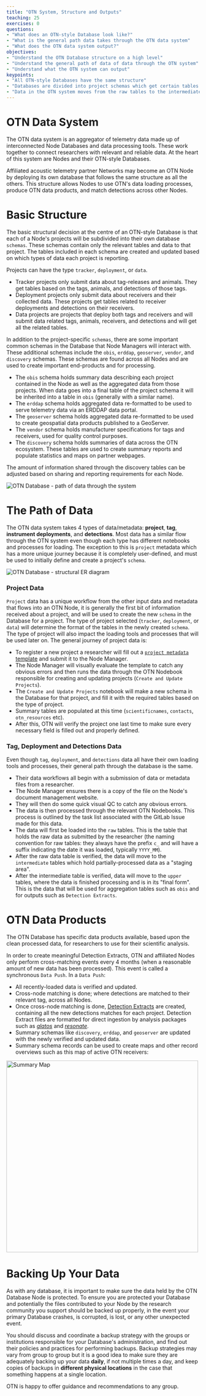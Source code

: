 ```yaml
---
title: "OTN System, Structure and Outputs"
teaching: 25
exercises: 0
questions:
- "What does an OTN-style Database look like?"
- "What is the general path data takes through the OTN data system"
- "What does the OTN data system output?"
objectives:
- "Understand the OTN Database structure on a high level"
- "Understand the general path of data of data through the OTN system"
- "Understand what the OTN system can output"
keypoints:
- "All OTN-style Databases have the same structure"
- "Databases are divided into project schemas which get certain tables based on the type of data they collect"
- "Data in the OTN system moves from the raw tables to the intermediate tables to the upper tables before aggregation"
---
```


# OTN Data System 

The OTN data system is an aggregator of telemetry data made up of interconnected Node Databases and data processing tools. These work together to connect researchers with relevant and reliable data. At the heart of this system are Nodes and their OTN-style Databases.

Affiliated acoustic telemetry partner Networks may become an OTN Node by deploying its own database that follows the same structure as all the others. This structure allows Nodes to use OTN's data loading processes, produce OTN data products, and match detections across other Nodes. 

# Basic Structure

The basic structural decision at the centre of an OTN-style Database is that each of a Node's projects will be subdivided into their own database `schemas`. These schemas contain only the relevant tables and data to that project. The tables included in each schema are created and updated based on which types of data each project is reporting. 

Projects can have the type `tracker`, `deployment`, or `data`. 
- Tracker projects only submit data about tag-releases and animals. They get tables based on the tags, animals, and detections of those tags. 
- Deployment projects only submit data about receivers and their collected data. These projects get tables related to receiver deployments and detections on their receivers. 
- Data projects are projects that deploy both tags and receivers and will submit data related tags, animals, receivers, and detections and will get all the related tables.

In addition to the project-specific `schemas`, there are some important common schemas in the Database that Node Managers will interact with. These additional schemas include the `obis`, `erddap`, `geoserver`, `vendor`, and `discovery` schemas. These schemas are found across all Nodes and are used to create important end-products and for processing. 
- The `obis` schema holds summary data describing each project contained in the Node as well as the aggregated data from those projects. When data goes into a final table of the project schema it will be inherited into a table in `obis` (generally with a similar name). 
- The `erddap` schema holds aggregated data re-formatted to be used to serve telemetry data via an ERDDAP data portal. 
- The `geoserver` schema holds aggregated data re-formatted to be used to create geospatial data products published to a GeoServer. 
- The `vendor` schema holds manufacturer specifications for tags and receivers, used for quality control purposes. 
- The `discovery` schema holds summaries of data across the OTN ecosystem. These tables are used to create summary reports and populate statistics and maps on partner webpages. 

The amount of information shared through the discovery tables can be adjusted based on sharing and reporting requirements for each Node.

![OTN Database - path of data through the system](../fig/Path_of_data.png)


# The Path of Data

The OTN data system takes 4 types of data/metadata: **project**, **tag**, **instrument deployments**, and **detections**. Most data has a similar flow through the OTN system even though each type has different notebooks and processes for loading. The exception to this is `project` metadata which has a more unique journey because it is completely user-defined, and must be used to initially define and create a project's `schema`.


![OTN Database - structural ER diagram](../fig/db_diagram.png)


### Project Data

`Project` data has a unique workflow from the other input data and metadata that flows into an OTN Node, it is generally the first bit of information received about a project, and will be used to create the new `schema` in the Database for a project. The type of project selected (`tracker`, `deployment`, or `data`) will determine the format of the tables in the newly created `schema`. The type of project will also impact the loading tools and processes that will be used later on. The general journey of project data is:
- To register a new project a researcher will fill out a [`project metadata` template](https://members.oceantrack.org/data/data-collection) and submit it to the Node Manager. 
- The Node Manager will visually evaluate the template to catch any obvious errors and then runs the data through the OTN Nodebook responsible for creating and updating projects (`Create and Update Projects`). 
- The `Create and Update Projects` notebook will make a new schema in the Database for that project, and fill it with the required tables based on the type of project. 
- Summary tables are populated at this time (`scientificnames`, `contacts`, `otn_resources` etc).
- After this, OTN will verify the project one last time to make sure every necessary field is filled out and properly defined.

### Tag, Deployment and Detections Data

Even though `tag`, `deployment`, and `detections` data all have their own loading tools and processes, their general path through the database is the same. 
- Their data workflows all begin with a submission of data or metadata files from a researcher. 
- The Node Manager ensures there is a copy of the file on the Node's document management website. 
- They will then do some quick visual QC to catch any obvious errors. 
- The data is then processed through the relevant OTN Nodebooks. This process is outlined by the task list associated with the GitLab Issue made for this data. 
- The data will first be loaded into the `raw` tables. This is the table that holds the raw data as submitted by the researcher (the naming convention for raw tables: they always have the prefix `c_` and will have a suffix indicating the date it was loaded, typically `YYYY_MM`). 
- After the raw data table is verified, the data will move to the `intermediate` tables which hold partially-processed data as a "staging area". 
- After the intermediate table is verified, data will move to the `upper` tables, where the data is finished processing and is in its "final form". This is the data that will be used for aggregation tables such as `obis` and for outputs such as `Detection Extracts`.

# OTN Data Products

The OTN Database has specific data products available, based upon the clean processed data, for researchers to use for their scientific analysis. 

In order to create meaningful Detection Extracts, OTN and affiliated Nodes only perform cross-matching events every 4 months (when a reasonable amount of new data has been processed). This event is called a synchronous `Data Push`. In a `Data Push`:
- All recently-loaded data is verified and updated. 
- Cross-node matching is done; where detections are matched to their relevant tag, across all Nodes. 
- Once cross-node matching is done, [Detection Extracts](https://members.oceantrack.org/data/otn-detection-extract-documentation-matched-to-animals) are created, containing all the new detections matches for each project. Detection Extract files are formatted for direct ingestion by analysis packages such as [*glatos*](https://github.com/ocean-tracking-network/glatos) and [*resonate*](https://gitlab.oceantrack.org/otndc/resonate). 
- Summary schemas like `discovery`, `erddap`, and `geoserver` are updated with the newly verified and updated data.
- Summary schema records can be used to create maps and other record overviews such as this map of active OTN receivers: 

 <img src="../fig/active_receivers.JPG" alt="Summary Map" style="width:500px;"/>
 
# Backing Up Your Data

As with any database, it is important to make sure the data held by the OTN Database Node is protected. To ensure you are protected your Database and potentially the files contributed to your Node by the research community you support should be backed up properly, in the event your primary Database crashes, is corrupted, is lost, or any other unexpected event. 

You should discuss and coordinate a backup strategy with the groups or institutions responsible for your Database's administration, and find out their policies and practices for performing backups. Backup strategies may vary from group to group but it is a good idea to make sure they are adequately backing up your data **daily**, if not multiple times a day, and keep copies of backups in **different physical locations** in the case that something happens at a single location. 

OTN is happy to offer guidance and recommendations to any group.
